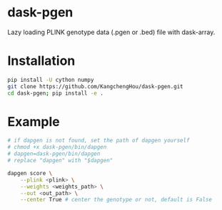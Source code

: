 # dask-pgen
Lazy loading PLINK genotype data (.pgen or .bed) file with dask-array.

# Installation
```bash
pip install -U cython numpy
git clone https://github.com/KangchengHou/dask-pgen.git
cd dask-pgen; pip install -e .
```

# Example
```bash
# if dapgen is not found, set the path of dapgen yourself
# chmod +x dask-pgen/bin/dapgen
# dapgen=dask-pgen/bin/dapgen
# replace "dapgen" with "$dapgen"

dapgen score \
    --plink <plink> \
    --weights <weights_path> \
    --out <out_path> \
    --center True # center the genotype or not, default is False
```
